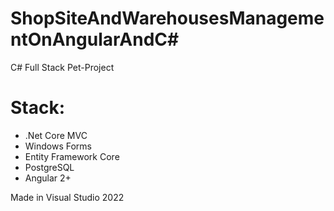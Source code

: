 # ShopSiteAndWarehousesManagementOnAngularAndC#
C# Full Stack Pet-Project

# Stack:

+ .Net Core MVC
+ Windows Forms
+ Entity Framework Core
+ PostgreSQL
+ Angular 2+

Made in Visual Studio 2022

